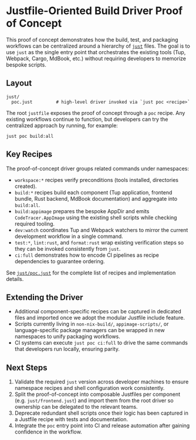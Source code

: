 # Justfile-Oriented Build Driver Proof of Concept

This proof of concept demonstrates how the build, test, and packaging workflows
can be centralized around a hierarchy of [`just`](https://just.systems) files.
The goal is to use `just` as the single entry point that orchestrates the
existing tools (Tup, Webpack, Cargo, MdBook, etc.) without requiring developers
to memorize bespoke scripts.

## Layout

```
just/
  poc.just         # high-level driver invoked via `just poc <recipe>`
```

The root `justfile` exposes the proof of concept through a `poc` recipe. Any
existing workflows continue to function, but developers can try the centralized
approach by running, for example:

```shell
just poc build:all
```

## Key Recipes

The proof-of-concept driver groups related commands under namespaces:

- `workspace:*` recipes verify preconditions (tools installed, directories
  created).
- `build:*` recipes build each component (Tup application, frontend bundle,
  Rust backend, MdBook documentation) and aggregate into `build:all`.
- `build:appimage` prepares the bespoke AppDir and emits `CodeTracer.AppImage`
  using the existing shell scripts while checking required tooling.
- `dev:watch` coordinates Tup and Webpack watchers to mirror the current
  development workflow in a single command.
- `test:*`, `lint:rust`, and `format:rust` wrap existing verification steps so
  they can be invoked consistently from `just`.
- `ci:full` demonstrates how to encode CI pipelines as recipe dependencies to
  guarantee ordering.

See [`just/poc.just`](../just/poc.just) for the complete list of recipes and
implementation details.

## Extending the Driver

- Additional component-specific recipes can be captured in dedicated files and
  imported once we adopt the modular Justfile include feature.
- Scripts currently living in `non-nix-build/`, `appimage-scripts/`, or
  language-specific package managers can be wrapped in new namespaces to unify
  packaging workflows.
- CI systems can execute `just poc ci:full` to drive the same commands that
  developers run locally, ensuring parity.

## Next Steps

1. Validate the required `just` version across developer machines to ensure
   namespace recipes and shell configuration work consistently.
2. Split the proof-of-concept into composable Justfiles per component
   (e.g. `just/frontend.just`) and import them from the root driver so ownership
   can be delegated to the relevant teams.
3. Deprecate redundant shell scripts once their logic has been captured in a
   Justfile recipe with tests and documentation.
4. Integrate the `poc` entry point into CI and release automation after gaining
   confidence in the workflow.
